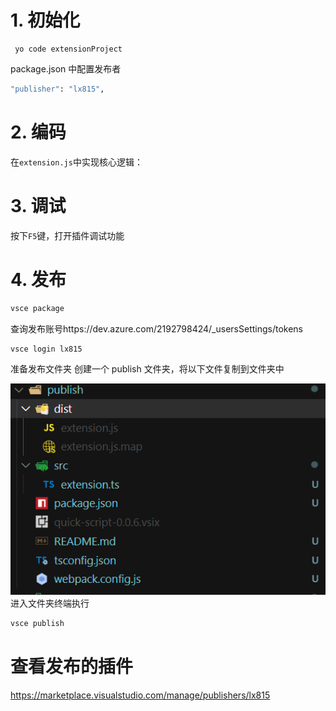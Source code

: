 # 1. 初始化

```
 yo code extensionProject
```

package.json 中配置发布者

```bash
"publisher": "lx815",
```

# 2. 编码

在`extension.js`中实现核心逻辑：

# 3. 调试

按下`F5`键，打开插件调试功能

# 4. 发布

```bash
vsce package
```

查询发布账号https://dev.azure.com/2192798424/_usersSettings/tokens

```bash
vsce login lx815
```

准备发布文件夹
创建一个 publish 文件夹，将以下文件复制到文件夹中

![1743933826220](images/step/1743933826220.png)
进入文件夹终端执行

```bash
vsce publish
```

# 查看发布的插件

https://marketplace.visualstudio.com/manage/publishers/lx815
